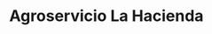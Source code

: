 ---
title: "Agroservicio La Hacienda"
url: /chalchuapa/agroservicio-la-hacienda/
shop: Allgemein
---
